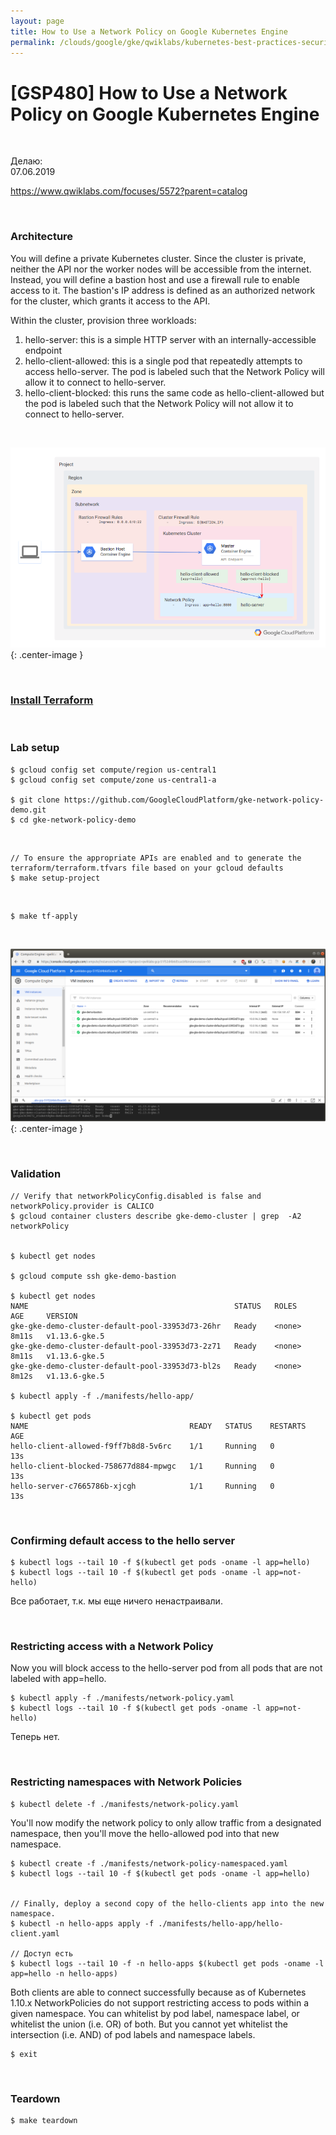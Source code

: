 ```yaml
---
layout: page
title: How to Use a Network Policy on Google Kubernetes Engine
permalink: /clouds/google/gke/qwiklabs/kubernetes-best-practices-security/how-to-use-a-network-policy-on-gke/
---
```


# [GSP480] How to Use a Network Policy on Google Kubernetes Engine

<br/>

Делаю:  
07.06.2019


https://www.qwiklabs.com/focuses/5572?parent=catalog

<br/>


### Architecture

You will define a private Kubernetes cluster. Since the cluster is private, neither the API nor the worker nodes will be accessible from the internet. Instead, you will define a bastion host and use a firewall rule to enable access to it. The bastion's IP address is defined as an authorized network for the cluster, which grants it access to the API.

Within the cluster, provision three workloads:

1. hello-server: this is a simple HTTP server with an internally-accessible endpoint
2. hello-client-allowed: this is a single pod that repeatedly attempts to access hello-server. The pod is labeled such that the Network Policy will allow it to connect to hello-server.
3. hello-client-blocked: this runs the same code as hello-client-allowed but the pod is labeled such that the Network Policy will not allow it to connect to hello-server.

<br/>

![How to Use a Network Policy on Google Kubernetes Engine](/img/clouds/google/gke/qwiklabs/kubernetes-best-practices-security/how-to-use-a-network-policy-on-gke/pic1.png "How to Use a Network Policy on Google Kubernetes Engine"){: .center-image }


<br/>

### [Install Terraform](/devops/automation/terraform/install/)

<br>

### Lab setup


    $ gcloud config set compute/region us-central1
    $ gcloud config set compute/zone us-central1-a

    $ git clone https://github.com/GoogleCloudPlatform/gke-network-policy-demo.git
    $ cd gke-network-policy-demo

<br/>

    // To ensure the appropriate APIs are enabled and to generate the terraform/terraform.tfvars file based on your gcloud defaults
    $ make setup-project

<br/>

    $ make tf-apply

<br/>

![How to Use a Network Policy on Google Kubernetes Engine](/img/clouds/google/gke/qwiklabs/kubernetes-best-practices-security/how-to-use-a-network-policy-on-gke/pic2.png "How to Use a Network Policy on Google Kubernetes Engine"){: .center-image }


<br/>

### Validation

    // Verify that networkPolicyConfig.disabled is false and networkPolicy.provider is CALICO
    $ gcloud container clusters describe gke-demo-cluster | grep  -A2 networkPolicy


    $ kubectl get nodes

    $ gcloud compute ssh gke-demo-bastion

    $ kubectl get nodes
    NAME                                              STATUS   ROLES    AGE     VERSION
    gke-gke-demo-cluster-default-pool-33953d73-26hr   Ready    <none>   8m11s   v1.13.6-gke.5
    gke-gke-demo-cluster-default-pool-33953d73-2z71   Ready    <none>   8m11s   v1.13.6-gke.5
    gke-gke-demo-cluster-default-pool-33953d73-bl2s   Ready    <none>   8m12s   v1.13.6-gke.5

    $ kubectl apply -f ./manifests/hello-app/

    $ kubectl get pods
    NAME                                    READY   STATUS    RESTARTS   AGE
    hello-client-allowed-f9ff7b8d8-5v6rc    1/1     Running   0          13s
    hello-client-blocked-758677d884-mpwgc   1/1     Running   0          13s
    hello-server-c7665786b-xjcgh            1/1     Running   0          13s


<br>

### Confirming default access to the hello server

    $ kubectl logs --tail 10 -f $(kubectl get pods -oname -l app=hello)
    $ kubectl logs --tail 10 -f $(kubectl get pods -oname -l app=not-hello)

Все работает, т.к. мы еще ничего ненастраивали.


<br>

### Restricting access with a Network Policy

Now you will block access to the hello-server pod from all pods that are not labeled with app=hello.

    $ kubectl apply -f ./manifests/network-policy.yaml
    $ kubectl logs --tail 10 -f $(kubectl get pods -oname -l app=not-hello)

Теперь нет.

<br>

### Restricting namespaces with Network Policies

    $ kubectl delete -f ./manifests/network-policy.yaml


You'll now modify the network policy to only allow traffic from a designated namespace, then you'll move the hello-allowed pod into that new namespace.

    $ kubectl create -f ./manifests/network-policy-namespaced.yaml
    $ kubectl logs --tail 10 -f $(kubectl get pods -oname -l app=hello)


    // Finally, deploy a second copy of the hello-clients app into the new namespace.
    $ kubectl -n hello-apps apply -f ./manifests/hello-app/hello-client.yaml

    // Доступ есть
    $ kubectl logs --tail 10 -f -n hello-apps $(kubectl get pods -oname -l app=hello -n hello-apps)

Both clients are able to connect successfully because as of Kubernetes 1.10.x NetworkPolicies do not support restricting access to pods within a given namespace. You can whitelist by pod label, namespace label, or whitelist the union (i.e. OR) of both. But you cannot yet whitelist the intersection (i.e. AND) of pod labels and namespace labels.

    $ exit


<br>

### Teardown

    $ make teardown